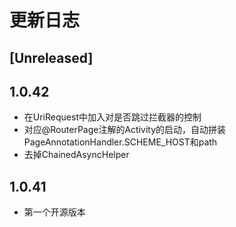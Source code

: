 # 更新日志

## [Unreleased]


## 1.0.42

- 在UriRequest中加入对是否跳过拦截器的控制
- 对应@RouterPage注解的Activity的启动，自动拼装PageAnnotationHandler.SCHEME_HOST和path
- 去掉ChainedAsyncHelper

## 1.0.41

- 第一个开源版本
